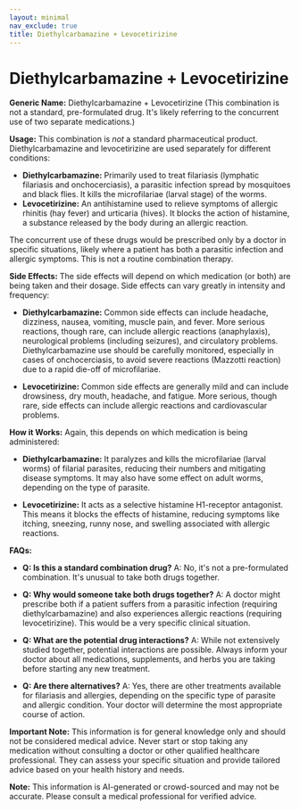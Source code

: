 ```yaml
---
layout: minimal
nav_exclude: true
title: Diethylcarbamazine + Levocetirizine
---
```


# Diethylcarbamazine + Levocetirizine

**Generic Name:** Diethylcarbamazine + Levocetirizine (This combination is not a standard, pre-formulated drug.  It's likely referring to the concurrent use of two separate medications.)

**Usage:**  This combination is *not* a standard pharmaceutical product. Diethylcarbamazine and levocetirizine are used separately for different conditions:

* **Diethylcarbamazine:** Primarily used to treat filariasis (lymphatic filariasis and onchocerciasis), a parasitic infection spread by mosquitoes and black flies.  It kills the microfilariae (larval stage) of the worms.
* **Levocetirizine:** An antihistamine used to relieve symptoms of allergic rhinitis (hay fever) and urticaria (hives). It blocks the action of histamine, a substance released by the body during an allergic reaction.

The concurrent use of these drugs would be prescribed only by a doctor in specific situations, likely where a patient has both a parasitic infection and allergic symptoms.  This is not a routine combination therapy.

**Side Effects:** The side effects will depend on which medication (or both) are being taken and their dosage.  Side effects can vary greatly in intensity and frequency:

* **Diethylcarbamazine:**  Common side effects can include headache, dizziness, nausea, vomiting, muscle pain, and fever. More serious reactions, though rare, can include allergic reactions (anaphylaxis),  neurological problems (including seizures), and circulatory problems.  Diethylcarbamazine use should be carefully monitored, especially in cases of onchocerciasis, to avoid severe reactions (Mazzotti reaction) due to a rapid die-off of microfilariae.

* **Levocetirizine:**  Common side effects are generally mild and can include drowsiness, dry mouth, headache, and fatigue.  More serious, though rare, side effects can include allergic reactions and cardiovascular problems.


**How it Works:**  Again, this depends on which medication is being administered:

* **Diethylcarbamazine:**  It paralyzes and kills the microfilariae (larval worms) of filarial parasites, reducing their numbers and mitigating disease symptoms.  It may also have some effect on adult worms, depending on the type of parasite.

* **Levocetirizine:**  It acts as a selective histamine H1-receptor antagonist. This means it blocks the effects of histamine, reducing symptoms like itching, sneezing, runny nose, and swelling associated with allergic reactions.

**FAQs:**

* **Q: Is this a standard combination drug?** A: No, it's not a pre-formulated combination.  It's unusual to take both drugs together.

* **Q: Why would someone take both drugs together?** A:  A doctor might prescribe both if a patient suffers from a parasitic infection (requiring diethylcarbamazine) and also experiences allergic reactions (requiring levocetirizine).  This would be a very specific clinical situation.

* **Q: What are the potential drug interactions?** A:  While not extensively studied together, potential interactions are possible. Always inform your doctor about all medications, supplements, and herbs you are taking before starting any new treatment.

* **Q: Are there alternatives?** A: Yes, there are other treatments available for filariasis and allergies, depending on the specific type of parasite and allergic condition.  Your doctor will determine the most appropriate course of action.


**Important Note:**  This information is for general knowledge only and should not be considered medical advice.  Never start or stop taking any medication without consulting a doctor or other qualified healthcare professional. They can assess your specific situation and provide tailored advice based on your health history and needs.


**Note:** This information is AI-generated or crowd-sourced and may not be accurate. Please consult a medical professional for verified advice.